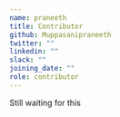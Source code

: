 ```yaml
---
name: praneeth
title: Contributor
github: Muppasanipraneeth
twitter: ""
linkedin: ""
slack: ""
joining_date: ""
role: contributor
---
```


Still waiting for this
